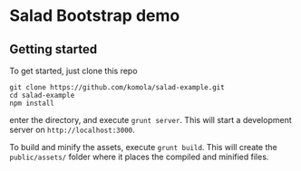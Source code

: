 # Salad Bootstrap demo

## Getting started

To get started, just clone this repo

    git clone https://github.com/komola/salad-example.git
    cd salad-example
    npm install

enter the directory, and execute `grunt server`. This will start a development server
on `http://localhost:3000`.

To build and minify the assets, execute `grunt build`. This will create the `public/assets/`
folder where it places the compiled and minified files.
